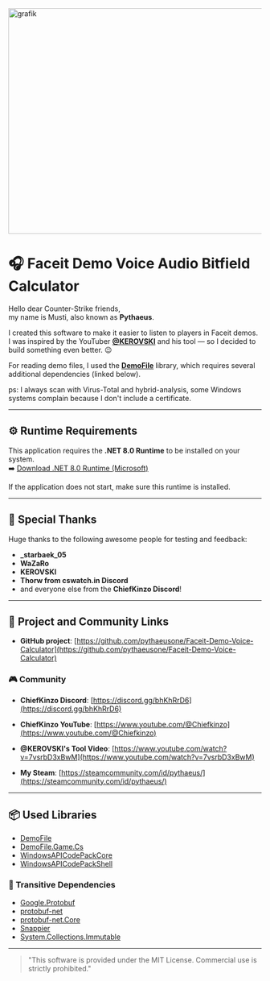 <img width="822" height="448" alt="grafik" src="https://github.com/user-attachments/assets/09c83c8b-6806-4dd0-9ce8-2fdd17b5ac7d" />




# 🎧 Faceit Demo Voice Audio Bitfield Calculator

Hello dear Counter-Strike friends,  
my name is Musti, also known as **Pythaeus**.

I created this software to make it easier to listen to players in Faceit demos.  
I was inspired by the YouTuber **[@KEROVSKI](https://www.youtube.com/@KEROVSKI_)** and his tool — so I decided to build something even better. 😉

For reading demo files, I used the **[DemoFile](https://www.nuget.org/packages/DemoFile/)** library, which requires several additional dependencies (linked below).

ps: I always scan with Virus-Total and hybrid-analysis, some Windows systems complain because I don't include a certificate.

---

## ⚙️ Runtime Requirements

This application requires the **.NET 8.0 Runtime** to be installed on your system.  
➡️ [Download .NET 8.0 Runtime (Microsoft)](https://dotnet.microsoft.com/en-us/download/dotnet/thank-you/runtime-desktop-8.0.15-windows-x64-installer?cid=getdotnetcore)

If the application does not start, make sure this runtime is installed.

---

## 🙏 Special Thanks

Huge thanks to the following awesome people for testing and feedback:

- **_starbaek_05**
- **WaZaRo**
- **KEROVSKI**
- **Thorw from cswatch.in Discord**
- and everyone else from the **ChiefKinzo Discord**!

---

## 🔗 Project and Community Links

- **GitHub project**: [https://github.com/pythaeusone/Faceit-Demo-Voice-Calculator](https://github.com/pythaeusone/Faceit-Demo-Voice-Calculator)

### 🎮 Community

- **ChiefKinzo Discord**: [https://discord.gg/bhKhRrD6](https://discord.gg/bhKhRrD6)  
- **ChiefKinzo YouTube**: [https://www.youtube.com/@Chiefkinzo](https://www.youtube.com/@Chiefkinzo)  
- **@KEROVSKI's Tool Video**: [https://www.youtube.com/watch?v=7vsrbD3xBwM](https://www.youtube.com/watch?v=7vsrbD3xBwM)

- **My Steam**: [https://steamcommunity.com/id/pythaeus/](https://steamcommunity.com/id/pythaeus/)

---

## 📦 Used Libraries

- [DemoFile](https://www.nuget.org/packages/DemoFile/)
- [DemoFile.Game.Cs](https://www.nuget.org/packages/DemoFile.Game.Cs)
- [WindowsAPICodePackCore](https://www.nuget.org/packages/WindowsAPICodePackCore)
- [WindowsAPICodePackShell](https://www.nuget.org/packages/WindowsAPICodePackShell)

### 🔁 Transitive Dependencies

- [Google.Protobuf](https://www.nuget.org/packages/Google.Protobuf)  
- [protobuf-net](https://www.nuget.org/packages/protobuf-net)  
- [protobuf-net.Core](https://www.nuget.org/packages/protobuf-net.Core)  
- [Snappier](https://www.nuget.org/packages/Snappier)  
- [System.Collections.Immutable](https://www.nuget.org/packages/System.Collections.Immutable)

---

> "This software is provided under the MIT License. Commercial use is strictly prohibited."
